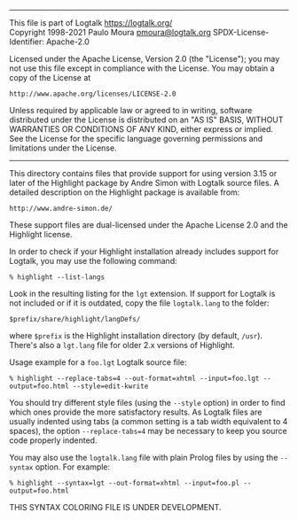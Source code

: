 ________________________________________________________________________

This file is part of Logtalk <https://logtalk.org/>  
Copyright 1998-2021 Paulo Moura <pmoura@logtalk.org>
SPDX-License-Identifier: Apache-2.0

Licensed under the Apache License, Version 2.0 (the "License");
you may not use this file except in compliance with the License.
You may obtain a copy of the License at

    http://www.apache.org/licenses/LICENSE-2.0

Unless required by applicable law or agreed to in writing, software
distributed under the License is distributed on an "AS IS" BASIS,
WITHOUT WARRANTIES OR CONDITIONS OF ANY KIND, either express or implied.
See the License for the specific language governing permissions and
limitations under the License.
________________________________________________________________________


This directory contains files that provide support for using version 3.15 
or later of the Highlight package by Andre Simon with Logtalk source files.
A detailed description on the Highlight package is available from:

	http://www.andre-simon.de/


These support files are dual-licensed under the Apache License 2.0 and the
Highlight license.

In order to check if your Highlight installation already includes support 
for Logtalk, you may use the following command:

	% highlight --list-langs

Look in the resulting listing for the `lgt` extension. If support for Logtalk 
is not included or if it is outdated, copy the file `logtalk.lang` to the
folder:

	$prefix/share/highlight/langDefs/

where `$prefix` is the Highlight installation directory (by default, `/usr`).
There's also a `lgt.lang` file for older 2.x versions of Highlight.

Usage example for a `foo.lgt` Logtalk source file:

	% highlight --replace-tabs=4 --out-format=xhtml --input=foo.lgt --output=foo.html --style=edit-kwrite

You should try different style files (using the `--style` option) in order to 
find which ones provide the more satisfactory results. As Logtalk files are 
usually indented using tabs (a common setting is a tab width equivalent to 4
spaces), the option `--replace-tabs=4` may be necessary to keep you source
code properly indented.

You may also use the `logtalk.lang` file with plain Prolog files by using the 
`--syntax` option. For example:

	% highlight --syntax=lgt --out-format=xhtml --input=foo.pl --output=foo.html

THIS SYNTAX COLORING FILE IS UNDER DEVELOPMENT.
